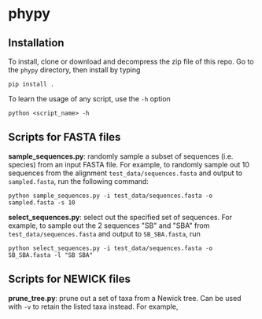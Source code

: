 # phypy

## Installation
To install, clone or download and decompress the zip file of this repo. Go to the `phypy` directory, then install by typing

```pip install .```

To learn the usage of any script, use the `-h` option 

```python <script_name> -h```

## Scripts for FASTA files
**sample_sequences.py**: randomly sample a subset of sequences (i.e. species) from an input FASTA file. 
For example, to randomly sample out 10 sequences from the alignment `test_data/sequences.fasta` and output to `sampled.fasta`, run the following command:

```python sample_sequences.py -i test_data/sequences.fasta -o sampled.fasta -s 10```

**select_sequences.py**: select out the specified set of sequences. 
For example, to sample out the 2 sequences "SB" and "SBA" from `test_data/sequences.fasta` and output to `SB_SBA.fasta`, run

```python select_sequences.py -i test_data/sequences.fasta -o SB_SBA.fasta -l "SB SBA"```

## Scripts for NEWICK files
**prune_tree.py**: prune out a set of taxa from a Newick tree. Can be used with `-v` to retain the listed taxa instead.
For example, 
